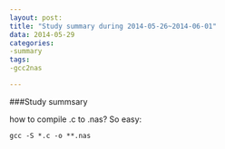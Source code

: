 ```yaml
---
layout: post: 
title: "Study summary during 2014-05-26~2014-06-01"
data: 2014-05-29
categories:
-summary
tags:
-gcc2nas

---
```

###Study summsary

how to compile .c to .nas? So easy:
	
	gcc -S *.c -o **.nas
